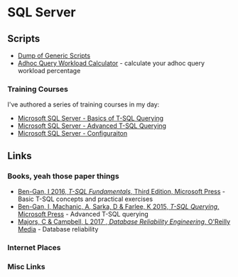 # SQL Server

## Scripts

* [Dump of Generic Scripts](https://github.com/dark-coffee/scripts/tree/main/sql)
* [Adhoc Query Workload Calculator](https://github.com/dark-coffee/scripts/blob/main/sql/AdhocQueryPercentageCheck.sql) - calculate your adhoc query workload percentage

### Training Courses

I've authored a series of training courses in my day:

* [Microsoft SQL Server - Basics of T-SQL Querying](sql/training/basic-tsql-querying.md)
* [Microsoft SQL Server - Advanced T-SQL Querying](sql/training/advanced-tsql-querying.md)
* [Microsoft SQL Server - Configuraiton](sql/training/sql-server-configuration.md)

## Links

### Books, yeah those paper things

* [Ben-Gan, I 2016, *T-SQL Fundamentals*, Third Edition, Microsoft Press](https://www.microsoftpressstore.com/store/t-sql-fundamentals-9781509302000) - Basic T-SQL concepts and practical exercises
* [Ben-Gan, I, Machanic, A, Sarka, D & Farlee, K 2015, *T-SQL Querying*, Microsoft Press](https://www.microsoftpressstore.com/store/t-sql-querying-9780735685048) - Advanced T-SQL querying
* [Majors, C & Campbell, L 2017 , *Database Reliability Engineering*, O'Reilly Media](https://www.oreilly.com/library/view/database-reliability-engineering/9781491925935) - Database reliability

### Internet Places

### Misc Links
